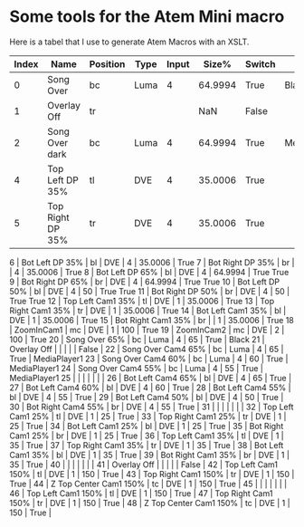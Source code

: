 # Some tools for the Atem Mini macro

Here is a tabel that I use to generate Atem Macros with an XSLT.

| Index | Name | Position | Type | Input | Size% | Switch | KeyCut |
|----|---|---|---|---|---|---|---|
| 0 | Song Over | bc | Luma | 4 | 64.9994 | True | Black |
| 1 | Overlay Off | tr |  |  | NaN | False |
| 2 | Song Over dark | bc | Luma | 4 | 64.9994 | True | MediaPlayer1 |
| 4 | Top Left DP 35% | tl | DVE | 4 | 35.0006 | True |
| 5 | Top Right DP 35% | tr | DVE | 4 | 35.0006 | True |


6 | Bot Left DP 35% | bl | DVE | 4 | 35.0006 | True
7 | Bot Right DP 35% | br |  | 4 | 35.0006 | True
8 | Bot Left DP 65% | bl | DVE | 4 | 64.9994 | True True
9 | Bot Right DP 65% | br | DVE | 4 | 64.9994 | True True
10 | Bot Left DP 50% | bl | DVE | 4 | 50 | True True
11 | Bot Right DP 50% | br | DVE | 4 | 50 | True True
12 | Top Left Cam1 35% | tl | DVE | 1 | 35.0006 | True
13 | Top Right Cam1 35% | tr | DVE | 1 | 35.0006 | True
14 | Bot Left Cam1 35% | bl | DVE | 1 | 35.0006 | True
15 | Bot Right Cam1 35% | br |  | 1 | 35.0006 | True
18 | ZoomInCam1 | mc | DVE | 1 | 100 | True
19 | ZoomInCam2 | mc | DVE | 2 | 100 | True
20 | Song Over 65% | bc | Luma | 4 | 65 | True | Black
21 | Overlay Off |  |  |  |  | False | 
22 | Song Over Cam4 65% | bc | Luma | 4 | 65 | True | MediaPlayer1
23 | Song Over Cam4 60% | bc | Luma | 4 | 60 | True | MediaPlayer1
24 | Song Over Cam4 55% | bc | Luma | 4 | 55 | True | MediaPlayer1
25 |  |  |  |  |  |  | 
26 | Bot Left Cam4 65% | bl | DVE | 4 | 65 | True | 
27 | Bot Left Cam4 60% | bl | DVE | 4 | 60 | True | 
28 | Bot Left Cam4 55% | bl | DVE | 4 | 55 | True | 
29 | Bot Left Cam4 50% | bl | DVE | 4 | 50 | True | 
30 | Bot Right Cam4 55% | br | DVE | 4 | 55 | True | 
31 |  |  |  |  |  |  | 
32 | Top Left Cam1 25% | tl | DVE | 1 | 25 | True | 
33 | Top Right Cam1 25% | tr | DVE | 1 | 25 | True | 
34 | Bot Left Cam1 25% | bl | DVE | 1 | 25 | True | 
35 | Bot Right Cam1 25% | br | DVE | 1 | 25 | True | 
36 | Top Left Cam1 35% | tl | DVE | 1 | 35 | True | 
37 | Top Right Cam1 35% | tr | DVE | 1 | 35 | True | 
38 | Bot Left Cam1 35% | bl | DVE | 1 | 35 | True | 
39 | Bot Right Cam1 35% | br | DVE | 1 | 35 | True | 
40 |  |  |  |  |  |  | 
41 | Overlay Off |  |  |  |  | False | 
42 | Top Left Cam1 150% | tl | DVE | 1 | 150 | True | 
43 | Top Right Cam1 150% | tr | DVE | 1 | 150 | True | 
44 | Z Top Center Cam1 150% | tc | DVE | 1 | 150 | True | 
45 |  |  |  |  |  |  | 
46 | Top Left Cam1 150% | tl | DVE | 1 | 150 | True | 
47 | Top Right Cam1 150% | tr | DVE | 1 | 150 | True | 
48 | Z Top Center Cam1 150% | tc | DVE | 1 | 150 | True | 